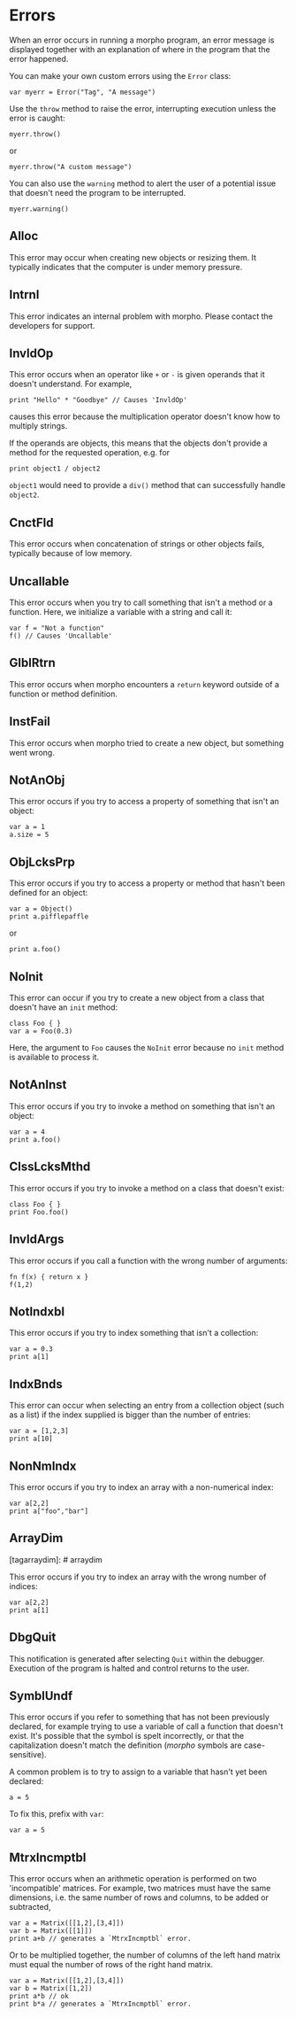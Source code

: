 [comment]: # (Errors help file)
[version]: # (0.5)

# Errors
[tagerror]: # (error)
[tagerrors]: # (errors)
[tagerrors]: # (throw)
[tagerrors]: # (warning)

When an error occurs in running a morpho program, an error message is displayed together with an explanation of where in the program that the error happened.

You can make your own custom errors using the `Error` class: 

    var myerr = Error("Tag", "A message")

Use the `throw` method to raise the error, interrupting execution unless the error is caught: 

    myerr.throw() 

or 

    myerr.throw("A custom message") 

You can also use the `warning` method to alert the user of a potential issue that doesn't need the program to be interrupted. 

    myerr.warning() 

[showsubtopics]: # (subtopics)

## Alloc
[tagalloc]: # (alloc)

This error may occur when creating new objects or resizing them. It typically indicates that the computer is under memory pressure.

## Intrnl
[tagintrnl]: # (intrnl)

This error indicates an internal problem with morpho. Please contact the developers for support.

## InvldOp
[taginvldop]: # (invldop)

This error occurs when an operator like `+` or `-` is given operands that it doesn't understand. For example,

    print "Hello" * "Goodbye" // Causes 'InvldOp'

causes this error because the multiplication operator doesn't know how to multiply strings.

If the operands are objects, this means that the objects don't provide a method for the requested operation, e.g. for

    print object1 / object2

`object1` would need to provide a `div()` method that can successfully handle `object2`.

## CnctFld
[tagcnctfld]: # (cnctfld)

This error occurs when concatenation of strings or other objects fails, typically because of low memory.

## Uncallable
[taguncallable]: # (uncallable)

This error occurs when you try to call something that isn't a method or a function. Here, we initialize a variable with a string and call it:

    var f = "Not a function"
    f() // Causes 'Uncallable'

## GlblRtrn
[tagglblrtrn]: # (glblrtrn)

This error occurs when morpho encounters a `return` keyword outside of a function or method definition.

## InstFail
[taginstfail]: # (instfail)

This error occurs when morpho tried to create a new object, but something went wrong.

## NotAnObj
[tagnotanobj]: # (notanobj)

This error occurs if you try to access a property of something that isn't an object:  

    var a = 1
    a.size = 5

## ObjLcksPrp
[tagobjlcksprp]: # (objlcksprp)

This error occurs if you try to access a property or method that hasn't been defined for an object:

    var a = Object()
    print a.pifflepaffle

or

    print a.foo()

## NoInit
[tagnoinit]: # (noinit)

This error can occur if you try to create a new object from a class that doesn't have an `init` method:

    class Foo { }
    var a = Foo(0.3)

Here, the argument to `Foo` causes the `NoInit` error because no `init` method is available to process it.

## NotAnInst
[tagnotaninst]: # (notaninst)

This error occurs if you try to invoke a method on something that isn't an object:

    var a = 4
    print a.foo()

## ClssLcksMthd
[tagclsslcksmthd]: # (clsslcksmthd)

This error occurs if you try to invoke a method on a class that doesn't exist:

    class Foo { }
    print Foo.foo()

## InvldArgs
[taginvldargs]: # (invldargs)

This error occurs if you call a function with the wrong number of arguments:

    fn f(x) { return x }
    f(1,2)

## NotIndxbl
[tagnotindxbl]: # (notindxbl)

This error occurs if you try to index something that isn't a collection:

    var a = 0.3
    print a[1]

## IndxBnds
[tagindxbnds]: # (indxbnds)

This error can occur when selecting an entry from a collection object (such as a list) if the index supplied is bigger than the number of entries:

    var a = [1,2,3]
    print a[10]

## NonNmIndx
[tagnonnmindx]: # (nonnmindx)

This error occurs if you try to index an array with a non-numerical index:

    var a[2,2]
    print a["foo","bar"]

## ArrayDim
[tagarraydim]: # arraydim

This error occurs if you try to index an array with the wrong number of indices:

    var a[2,2]
    print a[1]

## DbgQuit
[tagdbgquit]: # (dbgquit)

This notification is generated after selecting `Quit` within the debugger. Execution of the program is halted and control returns to the user.    

## SymblUndf
[tagsymblundf]: # (symblundf)

This error occurs if you refer to something that has not been previously declared, for example trying to use a variable of call a function that doesn't exist. It's possible that the symbol is spelt incorrectly, or that the capitalization doesn't match the definition (*morpho* symbols are case-sensitive).

A common problem is to try to assign to a variable that hasn't yet been declared:

    a = 5

To fix this, prefix with `var`:

    var a = 5


## MtrxIncmptbl
[tagmtrxincmptbl]: # (mtrxincmptbl)

This error occurs when an arithmetic operation is performed on two 'incompatible' matrices. For example, two matrices must have the same dimensions, i.e. the same number of rows and columns, to be added or subtracted,

    var a = Matrix([[1,2],[3,4]])
    var b = Matrix([[1]])
    print a+b // generates a `MtrxIncmptbl` error.

Or to be multiplied together, the number of columns of the left hand matrix must equal the number of rows of the right hand matrix.

    var a = Matrix([[1,2],[3,4]])
    var b = Matrix([1,2])
    print a*b // ok
    print b*a // generates a `MtrxIncmptbl` error.
